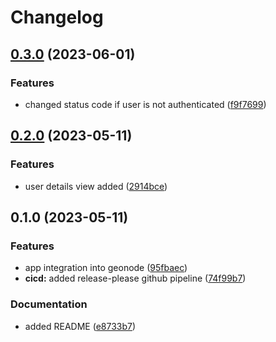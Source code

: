 # Changelog

## [0.3.0](https://github.com/phardy-egis/django-geonode-userdetails/compare/v0.2.0...v0.3.0) (2023-06-01)


### Features

* changed status code if user is not authenticated ([f9f7699](https://github.com/phardy-egis/django-geonode-userdetails/commit/f9f7699159735ee51c4d395a35a444174d6d4c13))

## [0.2.0](https://github.com/phardy-egis/django-geonode-userdetails/compare/v0.1.0...v0.2.0) (2023-05-11)


### Features

* user details view added ([2914bce](https://github.com/phardy-egis/django-geonode-userdetails/commit/2914bce06f3303368a794dbaf1d3dfd1e767dd64))

## 0.1.0 (2023-05-11)


### Features

* app integration into geonode ([95fbaec](https://github.com/phardy-egis/django-geonode-userdetails/commit/95fbaec6212ae7f420d09c5b11e44a16f83fb2fe))
* **cicd:** added release-please github pipeline ([74f99b7](https://github.com/phardy-egis/django-geonode-userdetails/commit/74f99b7a04999b560224e913148c912d61b01f5d))


### Documentation

* added README ([e8733b7](https://github.com/phardy-egis/django-geonode-userdetails/commit/e8733b731275b2dcf1f1e7ae6f8bc7f981779973))
